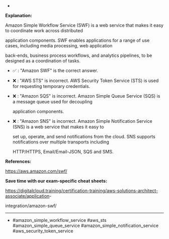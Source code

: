 *

**Explanation:**

Amazon Simple Workflow Service (SWF) is a web service that makes it easy to coordinate work across distributed

application components. SWF enables applications for a range of use cases, including media processing, web application

back-ends, business process workflows, and analytics pipelines, to be designed as a coordination of tasks.

* ✅ :  "Amazon SWF" is the correct answer.

* ❌ :  "AWS STS" is incorrect. AWS Security Token Service (STS) is used for requesting temporary credentials.

* ❌ :  "Amazon SQS" is incorrect. Amazon Simple Queue Service (SQS) is a message queue used for decoupling

  application components.

* ❌ :  "Amazon SNS" is incorrect. Amazon Simple Notification Service (SNS) is a web service that makes it easy to

  set up, operate, and send notifications from the cloud. SNS supports notifications over multiple transports including

  HTTP/HTTPS, Email/Email-JSON, SQS and SMS.

**References:**

<https://aws.amazon.com/swf/>

**Save time with our exam-specific cheat sheets:**

<https://digitalcloud.training/certification-training/aws-solutions-architect-associate/application>-

integration/amazon-swf/

----
* #amazon_simple_workflow_service #aws_sts #amazon_simple_queue_service #amazon_simple_notification_service #aws_security_token_service
